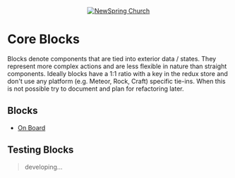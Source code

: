 <p align="center" >
  <a href="http://newspring.cc">
    <img src="https://s3.amazonaws.com/ns.images/newspring/icons/newspring-church-logo-black.png" alt="NewSpring Church" title="NewSpring Church" />
  </a>
</p>

Core Blocks
=======================

Blocks denote components that are tied into exterior data / states. They represent more complex actions and are less flexible in nature than straight components. Ideally blocks have a 1:1 ratio with a key in the redux store and don't use any platform (e.g. Meteor, Rock, Craft) specific tie-ins. When this is not possible try to document and plan for refactoring later.

## Blocks

- [On Board](./onBoard/README.md)


## Testing Blocks

> developing...
